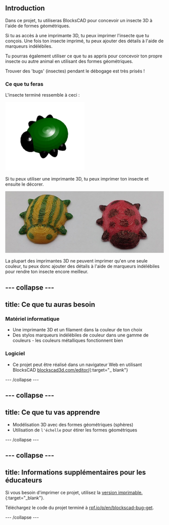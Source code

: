 ## Introduction

Dans ce projet, tu utiliseras BlocksCAD pour concevoir un insecte 3D à l'aide de formes géométriques.

Si tu as accès à une imprimante 3D, tu peux imprimer l'insecte que tu conçois. Une fois ton insecte imprimé, tu peux ajouter des détails à l'aide de marqueurs indélébiles.

Tu pourras également utiliser ce que tu as appris pour concevoir ton propre insecte ou autre animal en utilisant des formes géométriques.

Trouver des 'bugs' (insectes) pendant le débogage est très prisés !

### Ce que tu feras

L'insecte terminé ressemble à ceci :

![capture d'écran](images/bug-complete.png)

Si tu peux utiliser une imprimante 3D, tu peux imprimer ton insecte et ensuite le décorer.

![Projet complet](images/bug-showcase.png)

La plupart des imprimantes 3D ne peuvent imprimer qu'en une seule couleur, tu peux donc ajouter des détails à l'aide de marqueurs indélébiles pour rendre ton insecte encore meilleur.

--- collapse ---
---
title: Ce que tu auras besoin
---

### Matériel informatique

+ Une imprimante 3D et un filament dans la couleur de ton choix
+ Des stylos marqueurs indélébiles de couleur dans une gamme de couleurs - les couleurs métalliques fonctionnent bien

### Logiciel

+ Ce projet peut être réalisé dans un navigateur Web en utilisant BlocksCAD [blockscad3d.com/editor/](https://www.blockscad3d.com/editor){:target="_ blank"}

--- /collapse ---

--- collapse ---
---
title: Ce que tu vas apprendre
---

+ Modélisation 3D avec des formes géométriques (sphères)
+ Utilisation de `l'échelle` pour étirer les formes géométriques

--- /collapse ---

--- collapse ---
---
title: Informations supplémentaires pour les éducateurs
---

Si vous besoin d'imprimer ce projet, utilisez la [version imprimable.](https://projects.raspberrypi.org/en/projects/blockscad-bug/print){:target="_blank"}.

Téléchargez le code du projet terminé à [rpf.io/p/en/blockscad-bug-get](http://rpf.io/p/en/blockscad-bug-get).

--- /collapse ---
